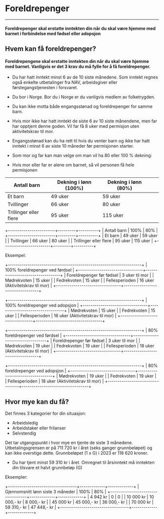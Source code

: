 # Foreldrepenger

* * *

#### Foreldrepenger skal erstatte inntekten din når du skal være hjemme med barnet i forbindelse med fødsel eller adopsjon

## Hvem kan få foreldrepenger?

#### Foreldrepengene skal erstatte inntekten din når du skal være hjemme med barnet. Vanligvis er det 3 krav du må fylle for å få foreldrepenger.

* Du har hatt inntekt minst 6 av de 10 siste månedene. Som inntekt regnes også enkelte utbetalinger fra NAV, arbeidsgiver eller førstegangstjenesten i forsvaret.

* Du bor i Norge. Bor du i Norge er du vanligvis medlem av folketrygden.

* Du kan ikke motta både engangsstønad og foreldrepenger for samme barn.

* Hvis mor ikke har hatt inntekt de siste 6 av 10 siste månendene, men far har opptjent denne goden. Vil far få 8 uker med permisjon uten aktivitetskrav til mor.

* Engangsstønad kan du ha rett til hvis du venter barn og ikke har hatt inntekt i minst 6 av siste 10 måneder før permisjonen starter.

* Som mor og far kan man velge om man vil ha 80 eller 100 % dekning:

* Hvis mor eller far er alene om barnet, så vil personen få hele permisjonen

| Antall barn            | Dekning i lønn (100%) | Dekning i lønn (80%) |   |   |
|------------------------|-----------------------|----------------------|---|---|
| Et barn                | 49 uker               | 59 uker              |   |   |
| Tvillinger             | 66 uker               | 80 uker              |   |   |
| Trillinger eller flere | 95 uker               | 115 uker             |   |   |

+------------------------+---------+----------+
| Antall barn            |  100%   |   80%    |
+------------------------+---------+----------+
| Et barn                | 49 uker | 59 uker  |
| Tvillinger             | 66 uker | 80 uker  |
| Trillinger eller flere | 95 uker | 115 uker |
+------------------------+---------+----------+


Eksempel:

+--------------------------------------------------------------------+
|               100% foreldrepenger ved førdsel                      |
+---------------------------------+----------------------------------+
| Foreldrepenger før fødsel       | 3 uker til mor                   |
| Mødrekvoten                     | 15 uker                          |
| Fedrekvoten                     | 15 uker                          |
| Fellesperioden                  | 16 uker (Aktivitetskrav til mor) |
+---------------------------------+----------------------------------+

+--------------------------------------------------------------------+
|               100% foreldrepenger ved adopsjon                     |
+---------------------------------+----------------------------------+
| Mødrekvoten                     | 15 uker                          |
| Fedrekvoten                     | 15 uker                          |
| Fellesperioden                  | 16 uker (Aktivitetskrav til mor) |
+---------------------------------+----------------------------------+

+--------------------------------------------------------------------+
|                80% foreldrepenger ved førdsel                      |
+---------------------------------+----------------------------------+
| Foreldrepenger før fødsel       | 3 uker til mor                   |
| Mødrekvoten                     | 19 uker                          |
| Fedrekvoten                     | 19 uker                          |
| Fellesperioden                  | 18 uker (Aktivitetskrav til mor) |
+---------------------------------+----------------------------------+

+--------------------------------------------------------------------+
|                80% foreldrepenger ved adopsjon                     |
+---------------------------------+----------------------------------+
| Mødrekvoten                     | 19 uker                          |
| Fedrekvoten                     | 19 uker                          |
| Fellesperioden                  | 18 uker (Aktivitetskrav til mor) |
+---------------------------------+----------------------------------+

## Hvor mye kan du få?

Det finnes 3 kategorier for din situasjon:

* Arbeidsledig 
* Arbeidstaker eller frilanser
* Selvstendig

Det tar utgangspunkt i hvor mye en tjente de siste 3 månedene. Utbetalingsgrensen er på 711 720 kr i året (seks ganger grunnbeløpet) og kan ikke overstige dette. Grunnbeløpet (1 x G) i 2023 er 118 620 kroner.

* Du har tjent minst 59 310 kr i året. Omregnet til årsinntekt må inntekten din tilsvare et halvt grunnbeløp (G)

Eksempler:


+-----------------------------------+-------------+-------------+
| Gjennomsnitt lønn siste 3 måneder |    100%     |     80%     |
+-----------------------------------+-------------+-------------+
| 4 942 kr                          | 0           | 0           |
| 10 000 kr                         | 10 000,- kr | 8 000,- kr  |
| 45 000 kr                         | 45 000,- kr | 36 000,- kr |
| 70 000 kr                         | 59 310,- kr | 47 448,- kr |
+-----------------------------------+-------------+-------------+


